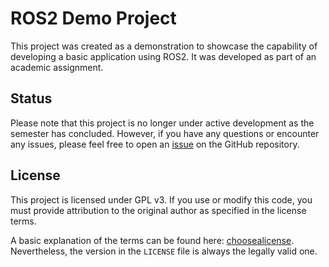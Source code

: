 # ROS2 Demo Project
This project was created as a demonstration to showcase the capability of developing a basic application using ROS2. It was developed as part of an academic assignment.

## Status

Please note that this project is no longer under active development as the semester has concluded. However, if you have any questions or encounter any issues, please feel free to open an [issue](https://github.com/oleggtro/thi-intp-ros/issues) on the GitHub repository.


## License
This project is licensed under GPL v3. If you use or modify this code, you must provide attribution to the original author as specified in the license terms.

A basic explanation of the terms can be found here: [choosealicense](https://choosealicense.com/licenses/gpl-3.0/#).
Nevertheless, the version in the `LICENSE` file is always the legally valid one.
